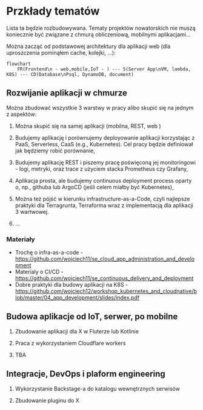 # Przkłady tematów

Lista ta będzie rozbudowywana. Tematy projektów nowatorskich nie muszą koniecznie być związane z chmurą obliczeniową, mobilnymi aplikacjami...

Można zacząć od podstawowej architektury dla aplikacji web (dla uproszczenia pominąłem cache, kolejki, ...):

```mermaid
flowchart
    FR(Frontend\n - web,mobile,IoT - ) --- S(Server App\nVM, lambda, K8S) --- CD(Database\nPsql, DynamoDB, document)
```

## Rozwijanie aplikacji w chmurze

Można zbudować wszystkie 3 warstwy w pracy alibo skupić się na jednym z aspektów:

1. Można skupić się na samej aplikacji (mobilna, REST, web )

2. Budujemy aplikację i porównujemy deployowanie aplikacji korzystając z PaaS, Serverless, CaaS (e.g., Kubernetes). Cel pracy będzie definiował jak będziemy robić porównanie,

3. Budujemy aplikację REST i piszemy pracę poświęconą jej monitoringowi - logi, metryki, oraz trace z użyciem stacka Prometheus czy Grafany,

4. Aplikacja prosta, ale budujemy continuous deployment process oparty o, np., githuba lub ArgoCD (jeśli celem miałby być Kubernetes),

5. Można też pójść w kierunku infrastructure-as-a-Code, czyli najlepsze praktyki dla Terragrunta, Terraforma wraz z implementacją dla aplikacji 3 wartwowej.

6. ...

### Materiały

- Trochę o infra-as-a-code - https://github.com/wojciech11/se_cloud_app_administration_and_development
- Materialy o CI/CD - https://github.com/wojciech11/se_continuous_delivery_and_deployment
- Dobre praktyki dla budowy aplikacji na K8S - https://github.com/wojciech12/workshop_kubernetes_and_cloudnative/blob/master/04_app_development/slides/index.pdf

## Budowa aplikacje od IoT, serwer, po mobilne

1. Zbudowanie aplikacji dla X w Fluterze lub Kotlinie

2. Praca z wykorzystaniem Cloudflare workers

3. TBA

## Integracje, DevOps i plaform engineering

1. Wykorzystanie Backstage-a do katalogu wewnętrznych serwisów

2. Zbudowanie pluginu do X
